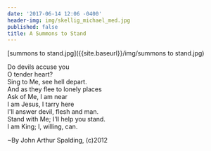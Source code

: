 ```yaml
---
date: '2017-06-14 12:06 -0400'
header-img: img/skellig_michael_med.jpg
published: false
title: A Summons to Stand
---
```

[summons to stand.jpg]({{site.baseurl}}/img/summons to stand.jpg)

Do devils accuse you  
O tender heart?  
Sing to Me, see hell depart.  
And as they flee to lonely places  
Ask of Me, I am near  
I am Jesus, I tarry here  
I'll answer devil, flesh and man.  
Stand with Me; I'll help you stand.  
I am King; I, willing, can.  
  
~By John Arthur Spalding, (c)2012
